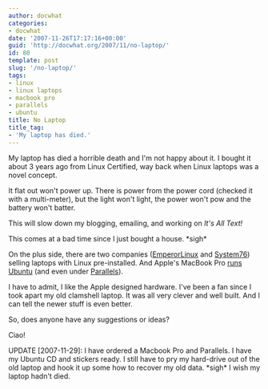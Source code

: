 ```yaml
---
author: docwhat
categories:
- docwhat
date: '2007-11-26T17:17:16+00:00'
guid: 'http://docwhat.org/2007/11/no-laptop/'
id: 80
template: post
slug: '/no-laptop/'
tags:
- linux
- linux laptops
- macbook pro
- parallels
- ubuntu
title: No Laptop
title_tag:
- 'My laptop has died.'
---
```


My laptop has died a horrible death and I'm not happy about it. I bought
it about 3 years ago from Linux Certified, way back when Linux laptops
was a novel concept.

It flat out won't power up. There is power from the power cord (checked
it with a multi-meter), but the light won't light, the power won't pow
and the battery won't batter.

This will slow down my blogging, emailing, and working on *It's All
Text!*

This comes at a bad time since I just bought a house. \*sigh\*

On the plus side, there are two companies
([EmperorLinux](http://www.emperorlinux.com/) and
[System76](http://system76.com/)) selling laptops with Linux
pre-installed. And Apple's MacBook Pro [runs
Ubuntu](https://wiki.ubuntu.com/MacBookPro) (and even under
[Parallels](http://www.simplehelp.net/2007/11/01/how-to-install-ubuntu-710-gutsy-gibbon-in-parallels-desktop-for-os-x/)).

I have to admit, I like the Apple designed hardware. I've been a fan
since I took apart my old clamshell laptop. It was all very clever and
well built. And I can tell the newer stuff is even better.

So, does anyone have any suggestions or ideas?

Ciao!

UPDATE \[2007-11-29\]: I have ordered a Macbook Pro and Parallels. I
have my Ubuntu CD and stickers ready. I still have to pry my hard-drive
out of the old laptop and hook it up some how to recover my old data.
\*sigh\* I wish my laptop hadn't died.
